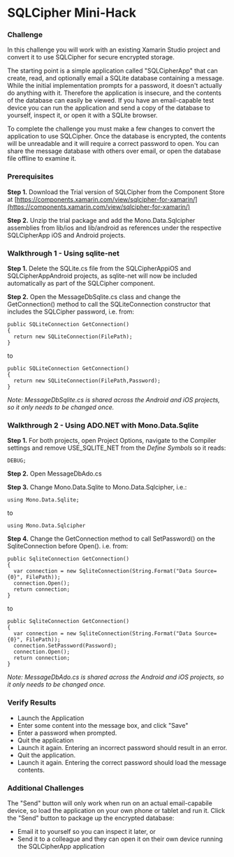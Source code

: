 # SQLCipher Mini-Hack

### Challenge

In this challenge you will work with an existing Xamarin Studio project and convert it to use SQLCipher for secure encrypted storage.

The starting point is a simple application called "SQLCipherApp" that can create, read, and optionally email a SQLite  database  containing a message. While the initial implementation prompts for a password, it doesn't actually do anything with it. Therefore the application is insecure, and the contents of the database can easily be viewed.  If you have an email-capable test device you can run the application and send a copy of the database to yourself, inspect it, or open it with a SQLite browser.

To complete the challenge you must make a few changes to convert the application to use SQLCipher. Once the database is encrypted, the contents will be unreadable and it will require a correct password to open. You can share the message database with others over email, or open the database file offline to examine it. 

### Prerequisites

**Step 1.** Download the Trial version of SQLCipher from the Component Store at [https://components.xamarin.com/view/sqlcipher-for-xamarin/](https://components.xamarin.com/view/sqlcipher-for-xamarin/)

**Step 2.** Unzip the trial package and add the Mono.Data.Sqlcipher assemblies from lib/ios and lib/android as references under the respective SQLCipherApp iOS and Android projects.

### Walkthrough 1 - Using sqlite-net

**Step 1.** Delete the SQLite.cs file from the SQLCipherAppiOS and SQLCipherAppAndroid projects, as sqlite-net will now be included automatically as part of the SQLCipher component. 

**Step 2.** Open the MessageDbSqlite.cs class and change the GetConnection() method to call the SQLiteConnection constructor that includes the SQLCipher password, i.e. from:
```
public SQLiteConnection GetConnection() 
{
  return new SQLiteConnection(FilePath);
}
```
to
```
public SQLiteConnection GetConnection() 
{
  return new SQLiteConnection(FilePath,Password);
}
```
*Note: MessageDbSqlite.cs is shared across the Android and iOS projects, so it only needs to be changed once.*

### Walkthrough 2 - Using ADO.NET with Mono.Data.Sqlite

**Step 1.** For both projects, open Project Options, navigate to the Compiler settings and remove USE\_SQLITE\_NET from the _Define Symbols_ so it reads:
```
DEBUG;
```

**Step 2.** Open MessageDbAdo.cs 

**Step 3.** Change Mono.Data.Sqlite to Mono.Data.Sqlcipher, i.e.:
```
using Mono.Data.Sqlite;
```
to 
```
using Mono.Data.Sqlcipher
```

**Step 4.** Change the GetConnection method to call SetPassword() on the SqliteConnection before Open(). i.e.  from:
```
public SqliteConnection GetConnection() 
{
  var connection = new SqliteConnection(String.Format("Data Source={0}", FilePath));
  connection.Open();
  return connection;
}
```
to 
```
public SqliteConnection GetConnection() 
{
  var connection = new SqliteConnection(String.Format("Data Source={0}", FilePath));
  connection.SetPassword(Password);
  connection.Open();
  return connection;
}
```

*Note: MessageDbAdo.cs is shared across the Android and iOS projects, so it only needs to be changed once.*

### Verify Results

* Launch the Application
* Enter some content into the message box, and click "Save"
* Enter a password when prompted. 
* Quit the application
* Launch it again. Entering an incorrect password should result in an error. 
* Quit the application.
* Launch it again. Entering the correct password should load the message contents.


### Additional Challenges

The "Send" button will only work when run on an actual email-capabile device, so load the application on your own phone or tablet and run it. Click the "Send" button to package up the encrypted database:

* Email it to yourself so you can inspect it later, or 
* Send it to a colleague and they can open it on their own device running the SQLCipherApp application

